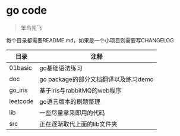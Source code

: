 # go code
> 笨鸟先飞

每个目录都需要README.md，如果是一个小项目则需要写CHANGELOG

|目录|注释|
|---|---|
|01basic|go基础语法练习|
|doc|go package的部分文档翻译以及练习demo|
|go_iris|基于iris与rabbitMQ的web程序|
|leetcode|go语言版本的刷题整理|
|lib|一些尽量拿来即用的代码|
|src|正在逐渐取代上面的lib文件夹|

